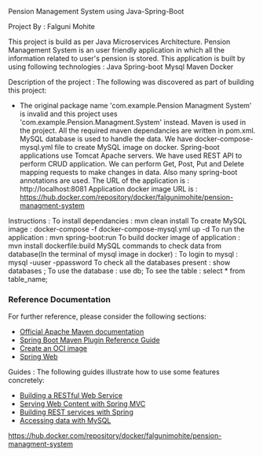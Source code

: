 Pension Management System using Java-Spring-Boot 

Project By : Falguni Mohite

This project is build as per Java Microservices Architecture. Pension Management System is an user friendly application in which all the information related to user's pension is stored. 
This application is built by using following technologies :
Java
Spring-boot
Mysql
Maven
Docker

Description of the project :
The following was discovered as part of building this project:
* The original package name 'com.example.Pension Managment System' is invalid and this project uses 'com.example.Pension.Managment.System' instead.
Maven is used in the project. All the required maven  dependancies are written in pom.xml. MySQL database is used to handle the data. We have docker-compose-mysql.yml file to create MySQL image on docker. Spring-boot applications use Tomcat Apache servers. We have used REST API to perform CRUD application. We can perform Get, Post, Put and Delete mapping requests to make changes in data. Also many spring-boot annotations are used. 
The URL of the application is :
http://localhost:8081
Application docker image URL is :
https://hub.docker.com/repository/docker/falgunimohite/pension-managment-system

Instructions :
To install dependancies : mvn clean install
To create MySQL image : docker-compose -f docker-compose-mysql.yml up -d
To run the application : mvn spring-boot:run
To build docker image of application : mvn install dockerfile:build
MySQL commands to check data from database(In the terminal of mysql image in docker) :
To login to mysql : mysql -uuser -ppassword
To check all the databases present : show databases ;
To use the database : use db;
To see the table : select * from table_name;


### Reference Documentation
For further reference, please consider the following sections:
* [Official Apache Maven documentation](https://maven.apache.org/guides/index.html)
* [Spring Boot Maven Plugin Reference Guide](https://docs.spring.io/spring-boot/docs/2.7.5/maven-plugin/reference/html/)
* [Create an OCI image](https://docs.spring.io/spring-boot/docs/2.7.5/maven-plugin/reference/html/#build-image)
* [Spring Web](https://docs.spring.io/spring-boot/docs/2.7.5/reference/htmlsingle/#web)

Guides :
The following guides illustrate how to use some features concretely:
* [Building a RESTful Web Service](https://spring.io/guides/gs/rest-service/)
* [Serving Web Content with Spring MVC](https://spring.io/guides/gs/serving-web-content/)
* [Building REST services with Spring](https://spring.io/guides/tutorials/rest/)
* [Accessing data with MySQL](https://spring.io/guides/gs/accessing-data-mysql/)















https://hub.docker.com/repository/docker/falgunimohite/pension-managment-system